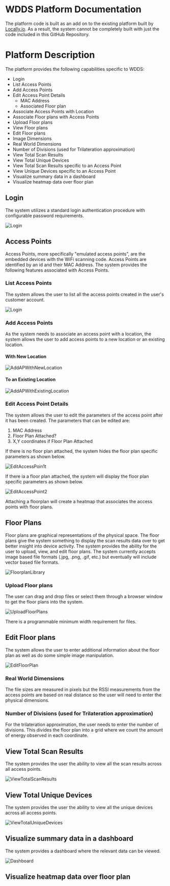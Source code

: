 # WDDS Platform Documentation

The platform code is built as an add on to the existing platform built by [Locally.io](https://locally.io). As a result, the system cannot be completely built with just the code included in this GitHub Repository.

# Platform Description

The platform provides the following capabilities specific to WDDS:

* Login
* List Access Points
* Add Access Points
* Edit Access Point Details
  * MAC Address
  * Associated Floor plan
* Associate Access Points with Location
* Associate Floor plans with Access Points
* Upload Floor plans
* View Floor plans
* Edit Floor plans
 * Image Dimensions
 * Real World Dimensions
 * Number of Divisions (used for Trilateration approximation)
* View Total Scan Results
* View Total Unique Devices
* View Total Scan Results specific to an Access Point
* View Unique Devices specific to an Access Point
* Visualize summary data in a dashboard
* Visualize heatmap data over floor plan

## Login
The system utilizes a standard login authentication procedure with configurable password requirements.

![Login](../Documentation/Images/dgmd-599-platform-login-dec2018.png)

## Access Points
Access Points, more specifically "emulated access points", are the embedded devices with the WiFi scanning code. Access Points are identified by an id and their MAC Address. The system provides the following features associated with Access Points.

### List Access Points
The system allows the user to list all the access points created in the user's customer account.

![Login](../Documentation/Images/dgmd-599-platform-listaccesspoints-dec2018.png)

### Add Access Points
As the system needs to associate an access point with a location, the system allows the user to add access points to a new location or an existing location.

#### With New Location
![AddAPWithNewLocation](../Documentation/Images/dgmd-599-platform-add-accesspoint-newlocation-dec2018.png)
#### To an Existing Location
![AddAPWithExistingLocation](../Documentation/Images/dgmd-599-platform-add-accesspoint-existinglocation-dec2018.png)

### Edit Access Point Details
The system allows the user to edit the parameters of the access point after it has been created. The parameters that can be edited are:
1. MAC Address
2. Floor Plan Attached?
3. X,Y coordinates if Floor Plan Attached

If there is no floor plan attached, the system hides the floor plan specific parameters as shown below.

![EditAccessPoin1t](../Documentation/Images/dgmd-599-platform-editaccesspoint1-dec2018.png)

If there ia a floor plan attached, the system will display the floor plan specific parameters as shown below.

![EditAccessPoint2](../Documentation/Images/dgmd-599-platform-editaccesspoint2-dec2018.png)

Attaching a floorplan will create a heatmap that associates the access points with floor plans.

## Floor Plans
Floor plans are graphical representations of the physical space. The floor plans give the system something to display the scan results data over to get better insight into device activity. The system provides the ability for the user to upload, view, and edit floor plans. The system currently accepts image based file formats (.jpg, .png, .gif, etc.) but eventually will include vector based file formats.

![FloorplanLibrary](../Documentation/Images/dgmd-599-platform-floorplanlibrary-dec2018.png)

### Upload Floor plans
The user can drag and drop files or select them through a browser window to get the floor plans into the system. 

![UploadFloorPlans](../Documentation/Images/dgmd-599-platform-uploadfloorplan-dec2018.png)

There is a programmable minimum width requirement for files.

## Edit Floor plans

The system allows the user to enter additional information about the floor plan as well as do some simple image manipulation.

![EditFloorPlan](../Documentation/Images/dgmd-599-platform-editfloorplan-dec2018.png)

### Real World Dimensions
The file sizes are measured in pixels but the RSSI measurements from the access points are based on real distance so the user will need to enter the physical dimensions.

### Number of Divisions (used for Trilateration approximation)

For the trilateration approximation, the user needs to enter the number of divisions. This divides the floor plan into a grid where we count the amount of energy observed in each coordinate.

## View Total Scan Results
The system provides the user the ability to view all the scan results across all access points.

![ViewTotalScanResults](../Documentation/Images/dgmd-599-platform-listtotalscanresults-dec2018.png)

## View Total Unique Devices
The system provides the user the ability to view all the unique devices across all access points.

![ViewTotalUniqueDevices](../Documentation/Images/dgmd-599-platform-listtotaluniquedevices-dec2018.png)

## Visualize summary data in a dashboard
The system provides a dashboard where the relevant data can be viewed.

![Dashboard](../Documentation/Images/dgmd-599-platform-dashboard1-dec2018.png)

## Visualize heatmap data over floor plan
